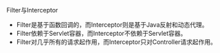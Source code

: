Filter与Interceptor

- Filter是基于函数回调的，而Interceptor则是基于Java反射和动态代理。
- Filter依赖于Servlet容器，而Interceptor不依赖于Servlet容器。
- Filter对几乎所有的请求起作用，而Interceptor只对Controller请求起作用。

